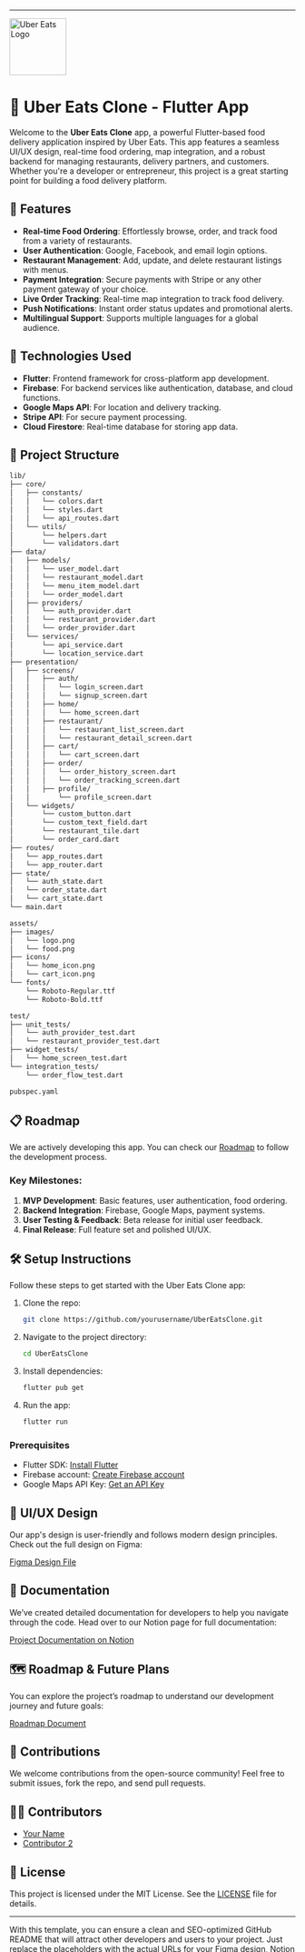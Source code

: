 <?xml version="1.0" encoding="utf-8"?>
<svg version="1.1" id="Layer_1" xmlns="http://www.w3.org/2000/svg" xmlns:xlink="http://www.w3.org/1999/xlink" x="0px" y="0px"
	 viewBox="0 0 20 20" style="enable-background:new 0 0 20 20;" xml:space="preserve">

<path fill="#06C167" d="M0,22.4c0-7.8,0-11.8,1.5-14.8C2.9,5,5,2.9,7.6,1.5c3-1.5,7-1.5,14.8-1.5h15.2c7.8,0,11.8,0,14.8,1.5
	C55,2.9,57.1,5,58.5,7.6c1.5,3,1.5,6.9,1.5,14.8v15.2c0,7.8,0,11.8-1.5,14.8c-1.3,2.6-3.5,4.8-6.1,6.1c-3,1.5-6.9,1.5-14.8,1.5H22.4
	c-7.8,0-11.8,0-14.8-1.5C5,57.1,2.9,55,1.5,52.4C0,49.4,0,45.4,0,37.6V22.4z"/>
<path d="M28.7,40.5c0-1.8-1.4-3.2-3.1-3.2c-1.8,0-3.2,1.4-3.2,3.1c0,1.8,1.4,3.2,3.1,3.2h0C27.3,43.7,28.7,42.3,28.7,40.5L28.7,40.5
	 M31.3,35.4v10.3h-2.6v-0.9c-0.9,0.8-2.1,1.2-3.4,1.2c-3.1,0-5.6-2.4-5.6-5.4c0-3,2.5-5.4,5.6-5.4c1.2,0,2.4,0.4,3.4,1.2v-0.9
	C28.7,35.4,31.3,35.4,31.3,35.4z M40.1,43.3h-2c-0.6,0-1-0.3-1-0.8v-4.8h3v-2.3h-3v-2.9h-2.7v2.9h-2v2.3h2v5.5c0,1.4,1,2.5,2.8,2.5
	h2.9C40.1,45.7,40.1,43.3,40.1,43.3z M46.2,45.9c3.1,0,4.8-1.4,4.8-3.4c0-1.4-1-2.5-3.2-2.9l-2.3-0.5c-1.3-0.2-1.7-0.5-1.7-1
	c0-0.6,0.6-1,1.8-1c1.3,0,2.2,0.3,2.5,1.5h2.6c-0.1-2.1-1.7-3.6-4.9-3.6c-2.8,0-4.7,1.1-4.7,3.3c0,1.5,1.1,2.5,3.4,3l2.5,0.6
	c1,0.2,1.3,0.5,1.3,0.9c0,0.6-0.8,1-2,1c-1.5,0-2.4-0.3-2.7-1.5h-2.7C41.2,44.5,42.9,45.9,46.2,45.9 M9.1,31.7h10v2.4h-7.3v3.4h7.1
	v2.3h-7.1v3.5H19v2.4h-10V31.7z M50.7,19.6v-1.9H50c-1.1,0-2,0.5-2.5,1.3v-1.3h-2V28h2.1v-5.8c0-1.6,1-2.6,2.3-2.6
	C49.8,19.6,50.7,19.6,50.7,19.6z M36,22c0.4-1.6,1.6-2.6,3.2-2.6c1.5,0,2.8,1,3.1,2.6H36z M39.2,17.7c-2.9,0-5.3,2.3-5.3,5.2v0
	c0,3,2.4,5.3,5.5,5.3c1.9,0,3.4-0.8,4.5-2.2L42.3,25c-0.8,1-1.8,1.5-3,1.5c-1.7,0-3.2-1.2-3.4-2.9h8.4v-0.7
	C44.3,19.9,42.2,17.7,39.2,17.7 M27.5,26.5c-1.9,0-3.5-1.6-3.5-3.6c0-1.9,1.6-3.5,3.6-3.5c1.9,0,3.5,1.6,3.5,3.5
	C31,24.9,29.4,26.5,27.5,26.5L27.5,26.5 M21.9,28h2v-1.3c1,1,2.3,1.5,3.7,1.5c3,0,5.4-2.4,5.4-5.3c0-2.9-2.4-5.3-5.4-5.3
	c-1.4,0-2.7,0.5-3.7,1.5v-5.1h-2.1V28z M14.7,26.4c2,0,3.5-1.5,3.5-3.7v-8.6h2.1V28h-2.1v-1.3c-1,1-2.3,1.5-3.8,1.5
	c-3,0-5.4-2.2-5.4-5.5v-8.7h2.1v8.6C11.2,24.9,12.7,26.4,14.7,26.4"/>
</svg>

---

<img src="https://github.com/user-attachments/assets/15e228be-c25d-429c-a7ca-3fbe23421585" width="100" title="Uber Eats Logo" alt="Uber Eats Logo"/>

# 🍔 Uber Eats Clone - Flutter App


Welcome to the **Uber Eats Clone** app, a powerful Flutter-based food delivery application inspired by Uber Eats. This app features a seamless UI/UX design, real-time food ordering, map integration, and a robust backend for managing restaurants, delivery partners, and customers. Whether you're a developer or entrepreneur, this project is a great starting point for building a food delivery platform.

## 📱 Features

- **Real-time Food Ordering**: Effortlessly browse, order, and track food from a variety of restaurants.
- **User Authentication**: Google, Facebook, and email login options.
- **Restaurant Management**: Add, update, and delete restaurant listings with menus.
- **Payment Integration**: Secure payments with Stripe or any other payment gateway of your choice.
- **Live Order Tracking**: Real-time map integration to track food delivery.
- **Push Notifications**: Instant order status updates and promotional alerts.
- **Multilingual Support**: Supports multiple languages for a global audience.

## 🚀 Technologies Used

- **Flutter**: Frontend framework for cross-platform app development.
- **Firebase**: For backend services like authentication, database, and cloud functions.
- **Google Maps API**: For location and delivery tracking.
- **Stripe API**: For secure payment processing.
- **Cloud Firestore**: Real-time database for storing app data.

## 📂 Project Structure

```bash
lib/
├── core/
│   ├── constants/
│   │   └── colors.dart
│   │   └── styles.dart
│   │   └── api_routes.dart
│   └── utils/
│       └── helpers.dart
│       └── validators.dart
├── data/
│   ├── models/
│   │   └── user_model.dart
│   │   └── restaurant_model.dart
│   │   └── menu_item_model.dart
│   │   └── order_model.dart
│   ├── providers/
│   │   └── auth_provider.dart
│   │   └── restaurant_provider.dart
│   │   └── order_provider.dart
│   └── services/
│       └── api_service.dart
│       └── location_service.dart
├── presentation/
│   ├── screens/
│   │   ├── auth/
│   │   │   └── login_screen.dart
│   │   │   └── signup_screen.dart
│   │   ├── home/
│   │   │   └── home_screen.dart
│   │   ├── restaurant/
│   │   │   └── restaurant_list_screen.dart
│   │   │   └── restaurant_detail_screen.dart
│   │   ├── cart/
│   │   │   └── cart_screen.dart
│   │   ├── order/
│   │   │   └── order_history_screen.dart
│   │   │   └── order_tracking_screen.dart
│   │   ├── profile/
│   │       └── profile_screen.dart
│   └── widgets/
│       └── custom_button.dart
│       └── custom_text_field.dart
│       └── restaurant_tile.dart
│       └── order_card.dart
├── routes/
│   └── app_routes.dart
│   └── app_router.dart
├── state/
│   └── auth_state.dart
│   └── order_state.dart
│   └── cart_state.dart
└── main.dart

assets/
├── images/
│   └── logo.png
│   └── food.png
├── icons/
│   └── home_icon.png
│   └── cart_icon.png
└── fonts/
    └── Roboto-Regular.ttf
    └── Roboto-Bold.ttf

test/
├── unit_tests/
│   └── auth_provider_test.dart
│   └── restaurant_provider_test.dart
├── widget_tests/
│   └── home_screen_test.dart
└── integration_tests/
    └── order_flow_test.dart

pubspec.yaml

```

## 📋 Roadmap

We are actively developing this app. You can check our [Roadmap](#) to follow the development process.

### Key Milestones:
1. **MVP Development**: Basic features, user authentication, food ordering.
2. **Backend Integration**: Firebase, Google Maps, payment systems.
3. **User Testing & Feedback**: Beta release for initial user feedback.
4. **Final Release**: Full feature set and polished UI/UX.

## 🛠 Setup Instructions

Follow these steps to get started with the Uber Eats Clone app:

1. Clone the repo:
   ```bash
   git clone https://github.com/yourusername/UberEatsClone.git
   ```
2. Navigate to the project directory:
   ```bash
   cd UberEatsClone
   ```
3. Install dependencies:
   ```bash
   flutter pub get
   ```
4. Run the app:
   ```bash
   flutter run
   ```

### Prerequisites

- Flutter SDK: [Install Flutter](https://flutter.dev/docs/get-started/install)
- Firebase account: [Create Firebase account](https://firebase.google.com)
- Google Maps API Key: [Get an API Key](https://developers.google.com/maps/documentation/javascript/get-api-key)

## 🎨 UI/UX Design

Our app's design is user-friendly and follows modern design principles. Check out the full design on Figma:

[Figma Design File](#)

## 📖 Documentation

We’ve created detailed documentation for developers to help you navigate through the code. Head over to our Notion page for full documentation:

[Project Documentation on Notion](#)

## 🗺️ Roadmap & Future Plans

You can explore the project’s roadmap to understand our development journey and future goals:

[Roadmap Document](#)

## 🤝 Contributions

We welcome contributions from the open-source community! Feel free to submit issues, fork the repo, and send pull requests.

## 🧑‍💻 Contributors

- [Your Name](https://github.com/yourusername)
- [Contributor 2](https://github.com/contributor2)

## 📜 License

This project is licensed under the MIT License. See the [LICENSE](LICENSE) file for details.

---

With this template, you can ensure a clean and SEO-optimized GitHub README that will attract other developers and users to your project. Just replace the placeholders with the actual URLs for your Figma design, Notion documentation, and roadmap doc.
